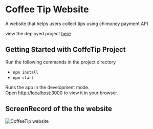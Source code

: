 # Coffee Tip Website
A website that helps users collect tips using chimoney payment API

view the deployed project [here](https://coffeetip.vercel.app/)

## Getting Started with CoffeTip Project
Run the following commands in the project directory

- `npm install`
- `npm start`


Runs the app in the development mode.\
Open [http://localhost:3000](http://localhost:3000) to view it in your browser.


## ScreenRecord of the the website
![CoffeeTip website](https://github.com/mzoyinda/Chimoney-API-DevChallenge/blob/main/submissions/coffee-tip/image.gif)
